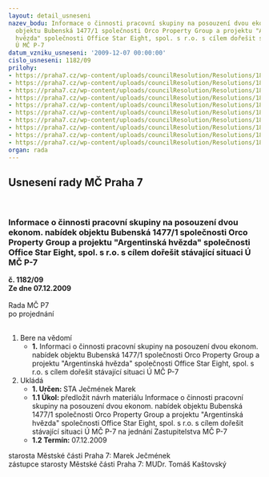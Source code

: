```yaml
---
layout: detail_usneseni
nazev_bodu: Informace o činnosti pracovní skupiny na posouzení dvou ekonom. nabídek
  objektu Bubenská 1477/1 společnosti Orco Property Group a projektu "Argentinská
  hvězda" společnosti Office Star Eight, spol. s r.o. s cílem dořešit stávající situaci
  Ú MČ P-7
datum_vzniku_usneseni: '2009-12-07 00:00:00'
cislo_usneseni: 1182/09
prilohy:
- https://praha7.cz/wp-content/uploads/councilResolution/Resolutions/18232/61-z%c3%a1pis_1_jedn%c3%a1n%c3%ad_prac_skupiny_o_nov%c3%a9_radnici.doc
- https://praha7.cz/wp-content/uploads/councilResolution/Resolutions/18232/61-z%c3%a1pis_2_jedn%c3%a1n%c3%ad_prac_skupiny_o_nov%c3%a9_radnici.doc
- https://praha7.cz/wp-content/uploads/councilResolution/Resolutions/18232/61-z%c3%a1pis_3_jedn%c3%a1n%c3%ad_prac_skupiny_o_nov%c3%a9_radnici.doc
- https://praha7.cz/wp-content/uploads/councilResolution/Resolutions/18232/61-z%c3%a1pis_4_jedn%c3%a1n%c3%ad_prac_skupiny_o_nov%c3%a9_radnici.doc
- https://praha7.cz/wp-content/uploads/councilResolution/Resolutions/18232/61-pracsk_4a_11.doc
- https://praha7.cz/wp-content/uploads/councilResolution/Resolutions/18232/61-pracsk_4a_12066.jpg
- https://praha7.cz/wp-content/uploads/councilResolution/Resolutions/18232/61-pracsk_4b_11.doc
- https://praha7.cz/wp-content/uploads/councilResolution/Resolutions/18232/61-pracsk_4b_12067.jpg
- https://praha7.cz/wp-content/uploads/councilResolution/Resolutions/18232/61-pracsk_4b_13068.jpg
- https://praha7.cz/wp-content/uploads/councilResolution/Resolutions/18232/61-info_prac_skupina_radnice_z_def.doc
organ: rada
---
```

<div id="ucUsn_pList" class="usn">
	<span><h2>Usnesení rady MČ Praha 7 </h2>
<br></span><div class="standBody">
<span><h3>Informace o činnosti pracovní skupiny na posouzení dvou ekonom. nabídek objektu Bubenská 1477/1 společnosti Orco Property Group a projektu "Argentinská hvězda" společnosti Office Star Eight, spol. s r.o. s cílem dořešit stávající situaci Ú MČ P-7</h3></span><div class="center">
		<strong>č. 1182/09</strong><br>
	</div>
<div class="center">
		<strong>Ze dne 07.12.2009</strong><br><br>
	</div>Rada MČ P7<br> po projednání<br><br><ol>
<li>Bere na vědomí<ul><li>
<strong>1.</strong> Informaci o činnosti pracovní skupiny na posouzení dvou ekonom. nabídek objektu Bubenská 1477/1 společnosti Orco Property Group a projektu "Argentinská hvězda" společnosti Office Star Eight, spol. s r.o. s cílem dořešit stávající situaci Ú MČ P-7</li></ul>
</li>
<li>Ukládá<ul>
<li>
<strong>1. Určen: </strong>STA Ječmének Marek</li>
<li>
<strong>1.1 Úkol: </strong>předložit návrh materiálu Informace o činnosti pracovní skupiny na posouzení dvou ekonom. nabídek objektu Bubenská 1477/1 společnosti Orco Property Group a projektu "Argentinská hvězda" společnosti Office Star Eight, spol. s r.o. s cílem dořešit stávající situaci Ú MČ P-7 na jednání Zastupitelstva MČ P-7</li>
<li>
<strong>1.2 Termín: </strong>07.12.2009</li>
</ul>
</li>
</ol>starosta Městské části Praha 7: Marek Ječmének<br>zástupce starosty Městské části Praha 7: MUDr. Tomáš Kaštovský 
</div>
</div>
